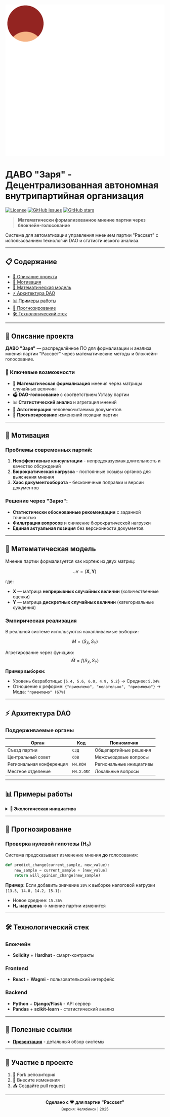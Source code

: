 ![Логотип](resource/logo.png)

# ДАВО "Заря" - Децентрализованная автономная внутрипартийная организация

[![License](https://img.shields.io/badge/license-MIT-blue.svg)](LICENSE)
[![GitHub issues](https://img.shields.io/github/issues/username/zarya)](https://github.com/username/zarya/issues)
[![GitHub stars](https://img.shields.io/github/stars/username/zarya)](https://github.com/username/zarya/stargazers)

> **Математически формализованное мнение партии через блокчейн-голосование**

Система для автоматизации управления мнением партии "Рассвет" с использованием технологий DAO и статистического анализа.

---

## 📋 Содержание

- [📖 Описание проекта](#-описание-проекта)
- [🎯 Мотивация](#-мотивация) 
- [🧮 Математическая модель](#-математическая-модель)
- [⚡ Архитектура DAO](#-архитектура-dao)
- [📊 Примеры работы](#-примеры-работы)
- [🔮 Прогнозирование](#-прогнозирование)
- [🛠️ Технологический стек](#️-технологический-стек)

---

## 📖 Описание проекта

**ДАВО "Заря"** — распределённое ПО для формализации и анализа мнения партии "Рассвет" через математические методы и блокчейн-голосование.

### 🎯 Ключевые возможности

- 🧮 **Математическая формализация** мнения через матрицы случайных величин
- 🗳️ **DAO-голосование** с соответствием Уставу партии  
- 📊 **Статистический анализ** и агрегация мнений
- 📝 **Автогенерация** человекочитаемых документов
- 🔮 **Прогнозирование** изменений позиции партии

---

## 🎯 Мотивация

### Проблемы современных партий:

1. **Неэффективные консультации** - непредсказуемая длительность и качество обсуждений
2. **Бюрократическая нагрузка** - постоянные созывы органов для выяснения мнения
3. **Хаос документооборота** - бесконечные поправки и версии документов

### Решение через "Зарю":

- **Статистически обоснованные рекомендации** с заданной точностью
- **Фильтрация вопросов** и снижение бюрократической нагрузки  
- **Единая актуальная позиция** без версионности документов

---

## 🧮 Математическая модель

Мнение партии формализуется как кортеж из двух матриц:

$$
\mathcal{M} = (\mathbf{X}, \mathbf{Y})
$$

где:
- $\mathbf{X}$ — матрица **непрерывных случайных величин** (количественные оценки)
- $\mathbf{Y}$ — матрица **дискретных случайных величин** (категориальные суждения)

### Эмпирическая реализация

В реальной системе используются накапливаемые выборки:

$$
M = (S_X, S_Y)
$$

Агрегирование через функцию:
$$
\hat{M} = f(S_X, S_Y)
$$

**Пример выборки:**
- Уровень безработицы: `{5.4, 5.6, 6.0, 4.9, 5.2}` → Среднее: `5.34%`
- Отношение к реформе: `{"приемлемо", "желательно", "приемлемо"}` → Мода: `"приемлемо" (67%)`

---

## ⚡ Архитектура DAO

### Поддерживаемые органы

| Орган                    | Код        | Полномочия              |
| ------------------------ | ---------- | ----------------------- |
| Съезд партии             | `СЗД`      | Общепартийные решения   |
| Центральный совет        | `СОВ`      | Межсъездовые вопросы    |
| Региональная конференция | `НН.КОН`   | Региональные инициативы |
| Местное отделение        | `НН.Х.ОБС` | Локальные вопросы       |

---

## 📊 Примеры работы

<details>
<summary><b>🌱 Экологическая инициатива</b></summary>

**Ячейка:** `Y[15][3]` - "Экология — 74.2.СОВ"  
**Новое значение:** `"приемлемо"`  
**Результат голосования:** Утверждено МО №2 Челябинской области  

**Агрегированный результат:**
- "приемлемо": 72%
- "сомнительно": 18%  
- "неприемлемо": 10%

**Автосгенерированный текст:**
> "Совет МО №2 Челябинской области считает экологические последствия рекультивации свалок приемлемыми (поддержка — 72% участников)."

</details>

---

## 🔮 Прогнозирование

### Проверка нулевой гипотезы (H₀)

Система предсказывает изменение мнения **до** голосования:

```python
def predict_change(current_sample, new_value):
    new_sample = current_sample + [new_value]
    return will_opinion_change(new_sample)
```

**Пример:** Если добавить значение `20%` к выборке налоговой нагрузки `[13.5, 14.0, 14.2, 15.1]`:
- Новое среднее: `15.36%` 
- **H₀ нарушена** → мнение партии изменится

---

## 🛠️ Технологический стек

### Блокчейн
- **Solidity** + **Hardhat** - смарт-контракты

### Frontend  
- **React** + **Wagmi** - пользовательский интерфейс

### Backend
- **Python** + **Django/Flask** - API сервер
- **Pandas** + **scikit-learn** - статистический анализ

---

## 🔗 Полезные ссылки

- **[Презентация](https://docs.google.com/presentation/d/1mRsgTg3XsrVSvXpRoXnVyLOgX2QSJKPEfJUwnsZz_Uk/edit?usp=sharing)** - детальный обзор системы

---

## 🤝 Участие в проекте

1. 🍴 Fork репозитория
2. 🔨 Внесите изменения  
3. 📤 Создайте pull request

---

<div align="center">
<b>Сделано с ❤️ для партии "Рассвет"</b><br>
<sub>Версия: Челябинск | 2025</sub>
</div>